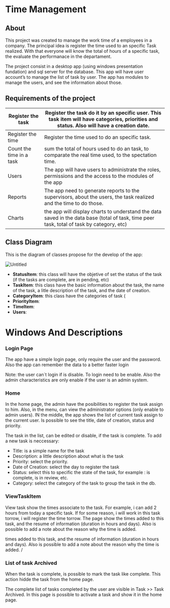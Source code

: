# Time Management

## About

This project was created to manage the work time of a employees in a company. The principal idea is register the time used to an specific Task realized. With that everyone will know the total of hours of a specific task, the evaluate the performanace in the departament.

The project consist in a desktop app (using windows presentation fundation) and sql server for the database. This app will have user account’s to manage the list of task by user. The app has modules to manage the users, and see the information about those.

## Requirements of the project

| Register the task | Register the task do it by an specific user. This task item will have categories, priorities and status. Also will have a creation date. |
| --- | --- |
| Register the time | Register the time used to do an specific task. |
| Count the time in a task | sum the total of hours used to do an task, to comparate the real time used, to the spectation time. |
| Users | The app will have users to administrate the roles, permissions and the access to the modules of the app |
| Reports | The app need to generate reports  to the supervisors, about the users, the task realized and the time to do those. |
| Charts | the app will display charts to understand the data saved in the data base (total of task, time peer task, total of task by category, etc) |

## Class Diagram

This is the diagram of classes propose for the develop of the app:

![Untitled](https://s3-us-west-2.amazonaws.com/secure.notion-static.com/6b13a48f-a403-42fb-8c77-240cdc940edd/Untitled.png)

- **StatusItem**: this class will have the objetive of set the status of the task (if the tasks are complete, are in pending, etc)
- **TaskItem**: this class have the basic information about the task, the name of the task, a litle description of the task, and the date of creation.
- **CategoryItem**: this class have the categories of task (
- **PriorityItem**:
- **TimeItem**:
- **Users**:

# Windows And Descriptions

### Login Page

The app have a simple login page, only require the user and the password. Also the app can remember the data to a better faster login


Note: the user can´t login if is disable. To login need to be enable. Also the  admin characteristics are only enable if the user is an admin system.



### Home

In the home page, the admin have the posibilities to register the task assign to him. Also, in the menu, can view the administrator options (only enable to admin users). IN the middle, the app shows the list of current task assign to the current user. Is possible to see the title, date of creation, status and priority. 

The task in the list, can be edited or disable, if the task is complete. To add a new task is neccessary:

- Title: is a simple name for the task
- Description: a little description about what is the task
- Priority: select the priority.
- Date of Creation: select the day to register the task
- Status: select this to specific the state of the task, for example : is complete, is in review, etc.
- Category: select the category of the task to group the task in the db.


### ViewTaskItem

View task show the times associate to the task. For example, i can add  2 hours from today a specific task. If for some reason, i will work in this task torrow, i will register the time torrow. The page show the times added to this task, and the resume of information (duration in hours and days). Also is possible to add a note about the reason why the time is added.

times added to this task, and the resume of information (duration in hours and days). Also is possible to add a note about the reason why the time is added. /

### List of task Archived

When the task is complete, is possible to mark the task like complete. This action hidde the task from the home page.

The complete list of tasks completed by the user are visible in Task >> Task Archived. In this page is possible to activate a task and show it in the home page.
